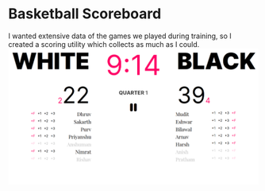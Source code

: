 # Basketball Scoreboard
I wanted extensive data of the games we played during training, so I created a scoring utility which collects as much as I could.
![alt text](scoreboard.png)
